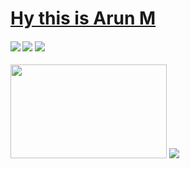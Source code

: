 # [Hy this is Arun M](https://arun496.github.io/apnafolio/) 
#### <img src="https://img.shields.io/badge/-Frontend%20Developer-red?&style=for-the-badge"/> <img src="https://img.shields.io/badge/-React%20Developer-violet?&style=for-the-badge"/> <img src="https://img.shields.io/badge/-JavaScript%20Developer-lightblue?&style=for-the-badge"/>
<img width="250px" height="150px" src="https://media.giphy.com/media/f3iwJFOVOwuy7K6FFw/giphy.gif" />
<img src="https://img.shields.io/badge/-Java-brightgreen" />
